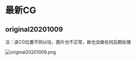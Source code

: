 # 最新CG

## original20201009

注：该CG位置不同以往，图片也不正常，故也没做任何后期处理

![original20201009.png](https://i.loli.net/2020/10/09/tRP7XsVdNB2ajxI.png)
